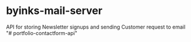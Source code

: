 # byinks-mail-server
API for storing Newsletter signups and sending Customer request to email
"# portfolio-contactform-api" 
